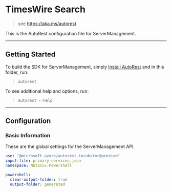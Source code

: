 # TimesWire Search

> see https://aka.ms/autorest

This is the AutoRest configuration file for ServerManagement.

---
## Getting Started
To build the SDK for ServerManagement, simply [Install AutoRest](https://aka.ms/autorest/install) and in this folder, run:

> `autorest`

To see additional help and options, run:

> `autorest --help`
---

## Configuration


### Basic Information
These are the global settings for the ServerManagement API.

``` yaml
use: "@microsoft.azure/autorest.incubator@preview"
input-file: primary-services.json
namespace: Nutanix.Powershell

powershell:
  clear-output-folder: true
  output-folder: generated

```
